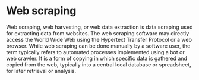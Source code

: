 # Web scraping
Web scraping, web harvesting, or web data extraction is data scraping used for extracting data from websites.
The web scraping software may directly access the World Wide Web using the Hypertext Transfer Protocol or a
web browser. While web scraping can be done manually by a software user, the term typically refers to automated
processes implemented using a bot or web crawler. It is a form of copying in which specific data is gathered and
copied from the web, typically into a central local database or spreadsheet, for later retrieval or analysis.

